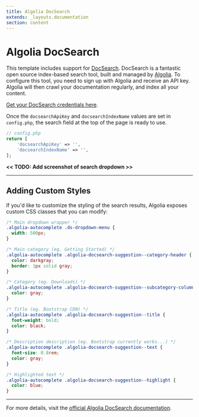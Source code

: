```yaml
---
title: Algolia DocSearch
extends: _layouts.documentation
section: content
---
```


# Algolia DocSearch

This template includes support for [DocSearch](https://community.algolia.com/docsearch/). DocSearch is a fantastic open source index-based search tool, built and managed by [Algolia](https://www.algolia.com). To configure this tool, you need to sign up with Algolia and receive an API key. Algolia will then crawl your documentation regularly, and index all your content.

[Get your DocSearch credentials here](https://community.algolia.com/docsearch/#join-docsearch-program).

Once the `docsearchApiKey` and `docsearchIndexName` values are set in `config.php`, the search field at the top of the page is ready to use.

```php
// config.php
return [
    'docsearchApiKey' => '',
    'docsearchIndexName' => '',
];
```

__<< TODO: Add screenshot of search dropdown >>__

---

## Adding Custom Styles

If you'd like to customize the styling of the search results, Algolia exposes custom CSS classes that you can modify:

```css
/* Main dropdown wrapper */
.algolia-autocomplete .ds-dropdown-menu {
  width: 500px;
}

/* Main category (eg. Getting Started) */
.algolia-autocomplete .algolia-docsearch-suggestion--category-header {
  color: darkgray;
  border: 1px solid gray;
}

/* Category (eg. Downloads) */
.algolia-autocomplete .algolia-docsearch-suggestion--subcategory-column {
  color: gray;
}

/* Title (eg. Bootstrap CDN) */
.algolia-autocomplete .algolia-docsearch-suggestion--title {
  font-weight: bold;
  color: black;
}

/* Description description (eg. Bootstrap currently works...) */
.algolia-autocomplete .algolia-docsearch-suggestion--text {
  font-size: 0.8rem;
  color: gray;
}

/* Highlighted text */
.algolia-autocomplete .algolia-docsearch-suggestion--highlight {
  color: blue;
}
```

---

For more details, visit the [official Algolia DocSearch documentation](https://community.algolia.com/docsearch/what-is-docsearch.html).
